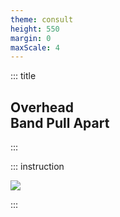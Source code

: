 ```yaml
---
theme: consult
height: 550
margin: 0
maxScale: 4
---
```

<!-- slide template="[[gym-ex]]" -->

::: title
## Overhead<br> Band Pull Apart
:::

::: instruction

![](https://i0.wp.com/post.healthline.com/wp-content/uploads/2022/01/400x400_6_Resistant_Band_Exercises_for_Shoulders_Overhead_Pull_Aparts.gif?h=840)

:::